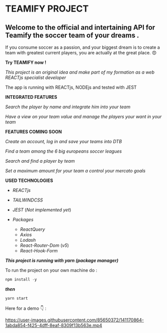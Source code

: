 # TEAMIFY PROJECT

## Welcome to the official and intertaining API for Teamify the soccer team of your dreams .

If you consume soccer as a passion, and your biggest dream is to create a team with greatest current players, you are actually at the great place. 😍

**Try TEAMIFY now !**

_This project is an original idea and make part of my formation as a web REACTjs specialist developer_

The app is running with REACTjs, NODEjs and tested with JEST

**INTEGRATED FEATURES**

_Search the player by name and integrate him into your team_

_Have a view on your team value and manage the players your want in your team_

**FEATURES COMING SOON**

_Create an account, log in and save your teams into DTB_

_Find a team among the 6 big europeans soccer leagues_

_Search and find a player by team_

_Set a maximum amount for your team a control your mercato goals_

**USED TECHNOLOGIES**

- _REACTjs_

- _TAILWINDCSS_

- _JEST_ (_Not implemented yet_)

- _Packages_

  - _ReactQuery_
  - _Axios_
  - _Lodash_
  - _React-Router-Dom_ (_v5_)
  - _React-Hook-Form_

**_This project is running with yarn (package manager)_**

To run the project on your own machine do :

```javascript
npm install -y
```

**_then_**

```javascript
yarn start
```

Here for a demo 👇 :

https://user-images.githubusercontent.com/85650372/141170864-1abda854-f425-4dff-8eaf-8309f13b563e.mp4
